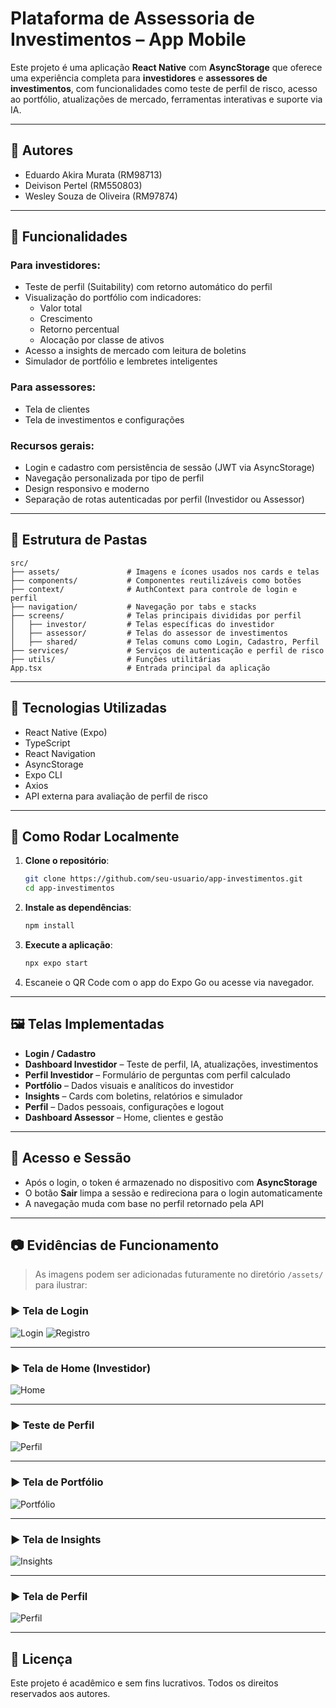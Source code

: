 # Plataforma de Assessoria de Investimentos – App Mobile

Este projeto é uma aplicação **React Native** com **AsyncStorage** que oferece uma experiência completa para **investidores** e **assessores de investimentos**, com funcionalidades como teste de perfil de risco, acesso ao portfólio, atualizações de mercado, ferramentas interativas e suporte via IA.

---

## 🤝 Autores

- Eduardo Akira Murata (RM98713)
- Deivison Pertel (RM550803)
- Wesley Souza de Oliveira (RM97874)

---

## 📱 Funcionalidades

### Para investidores:
- Teste de perfil (Suitability) com retorno automático do perfil
- Visualização do portfólio com indicadores:
  - Valor total
  - Crescimento
  - Retorno percentual
  - Alocação por classe de ativos
- Acesso a insights de mercado com leitura de boletins
- Simulador de portfólio e lembretes inteligentes

### Para assessores:
- Tela de clientes
- Tela de investimentos e configurações

### Recursos gerais:
- Login e cadastro com persistência de sessão (JWT via AsyncStorage)
- Navegação personalizada por tipo de perfil
- Design responsivo e moderno
- Separação de rotas autenticadas por perfil (Investidor ou Assessor)

---

## 📂 Estrutura de Pastas

```
src/
├── assets/               # Imagens e ícones usados nos cards e telas
├── components/           # Componentes reutilizáveis como botões
├── context/              # AuthContext para controle de login e perfil
├── navigation/           # Navegação por tabs e stacks
├── screens/              # Telas principais divididas por perfil
│   ├── investor/         # Telas específicas do investidor
│   ├── assessor/         # Telas do assessor de investimentos
│   ├── shared/           # Telas comuns como Login, Cadastro, Perfil
├── services/             # Serviços de autenticação e perfil de risco
├── utils/                # Funções utilitárias
App.tsx                   # Entrada principal da aplicação
```

---

## 🧪 Tecnologias Utilizadas

- React Native (Expo)
- TypeScript
- React Navigation
- AsyncStorage
- Expo CLI
- Axios
- API externa para avaliação de perfil de risco

---

## 🚀 Como Rodar Localmente

1. **Clone o repositório**:
   ```bash
   git clone https://github.com/seu-usuario/app-investimentos.git
   cd app-investimentos
   ```

2. **Instale as dependências**:
   ```bash
   npm install
   ```

3. **Execute a aplicação**:
   ```bash
   npx expo start
   ```

4. Escaneie o QR Code com o app do Expo Go ou acesse via navegador.

---

## 🖼️ Telas Implementadas

- **Login / Cadastro**
- **Dashboard Investidor** – Teste de perfil, IA, atualizações, investimentos
- **Perfil Investidor** – Formulário de perguntas com perfil calculado
- **Portfólio** – Dados visuais e analíticos do investidor
- **Insights** – Cards com boletins, relatórios e simulador
- **Perfil** – Dados pessoais, configurações e logout
- **Dashboard Assessor** – Home, clientes e gestão

---

## 🔐 Acesso e Sessão

- Após o login, o token é armazenado no dispositivo com **AsyncStorage**
- O botão **Sair** limpa a sessão e redireciona para o login automaticamente
- A navegação muda com base no perfil retornado pela API

---

## 📷 Evidências de Funcionamento

> As imagens podem ser adicionadas futuramente no diretório `/assets/` para ilustrar:

### ▶️ Tela de Login

![Login](./assets/login.png)
![Registro](./assets/cadastro.png)

---

### ▶️ Tela de Home (Investidor)

![Home](./assets/home.png)

---

### ▶️ Teste de Perfil

![Perfil](./assets/definicao-perfil.png)

---

### ▶️ Tela de Portfólio

![Portfólio](./assets/portfolio.png)

---

### ▶️ Tela de Insights

![Insights](./assets/insights.png)

---

### ▶️ Tela de Perfil

![Perfil](./assets/perfil.png)

---

## 📝 Licença

Este projeto é acadêmico e sem fins lucrativos. Todos os direitos reservados aos autores.
